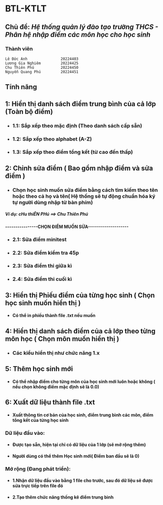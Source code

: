 # **BTL-KTLT**




## Chủ đề:  *Hệ thống quản lý đào tạo trường THCS - Phân hệ nhập điểm các môn học cho học sinh*
### Thành viên    
    
    Lê Đức Anh               20224403 
    Lương Gia Nghiêm         20224425
    Chu Thiên Phú            20224450
    Nguyễn Quang Phú         20224451

## Tính năng   
## 1: Hiển thị danh sách điểm trung bình của cả lớp (Toàn bộ điểm) 
- ### 1.1: Sắp xếp theo mặc định (Theo danh sách cấp sẵn)
- ### 1.2: Sắp xếp theo alphabet (A-Z)
- ### 1.3: Sắp xếp theo điểm tổng kết (từ cao đến thấp)
## 2: Chỉnh sửa điểm ( Bao gồm nhập điểm và sửa điểm )
  - ###      Chọn học sinh muốn sửa điểm bằng cách tìm kiếm theo tên hoặc theo cả họ và tên( Hệ thống sẽ tự động chuẩn hóa ký tự người dùng nhập từ bàn phím)
  ##### Ví dụ: cHu thiÊN PHú ==> Chu Thiên Phú
  
####  ----------------CHỌN ĐIỂM MUỐN SỬA--------------------
- ### 2.1: Sửa điểm minitest
- ### 2.2: Sửa điểm kiểm tra 45p
- ### 2.3: Sửa điểm thi giữa kì
- ### 2.4: Sửa điểm thi cuối kì
## 3: Hiển thị Phiếu điểm của từng học sinh ( Chọn học sinh muốn hiển thị )
- #### Có thể in phiếu thành file .txt nếu muốn
## 4: Hiển thị danh sách điểm của cả lớp  theo từng môn học ( Chọn môn muốn hiển thị )
- ### Các kiểu hiển thị như chức năng 1.x
## 5: Thêm học sinh mới
- #### Có thể nhập điểm cho từng môn của học sinh mới luôn hoặc không  ( nếu chọn không điểm mặc định sẽ là  0.0)
## 6: Xuất dữ liệu thành file .txt
- #### Xuất thông tin cơ bản của học sinh, điểm trung bình các môn, điểm tổng kết của từng học sinh
### Dữ liệu đầu vào: 
- #### Được tạo sẵn, hiện tại chỉ có dữ liệu của 1 lớp (sẽ mở rộng thêm) 
- #### Người dùng có thể thêm Học sinh mới( Điểm ban đầu sẽ là 0)
### Mở rộng (Đang phát triển):
- #### 1.Nhận dữ liệu đầu vào bằng 1 file cho trước, sau đó dữ liệu sẽ được sửa trực tiếp trên file đó
- #### 2.Tạo thêm chức năng thống kê điểm trung bình 


